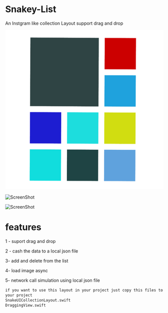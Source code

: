 # Snakey-List
An Instgram like collection Layout support drag and drop 


![ScreenShot](https://github.com/AliAdam/Snakey-List/blob/master/Snakey%20List/Assets.xcassets/SnakeyList.imageset/iTunesArtwork%401x.png)

![ScreenShot](https://github.com/AliAdam/Snakey-List/blob/master/screenshots/1.gif)

![ScreenShot](https://github.com/AliAdam/Snakey-List/blob/master/screenshots/2.gif)

# features 
1 - suport drag and drop

2 - cash the data to a local json file

3- add and delete from the list

4- load image async

5- network call simulation using local json file 



```
if you want to use this layout in your project just copy this files to your project  
SnakeUICollectionLayout.swift
DraggingView.swift

```


